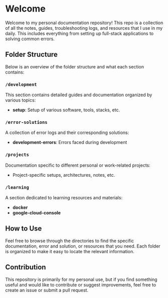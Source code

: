# Welcome

Welcome to my personal documentation repository! This repo is a collection of all the notes, guides, troubleshooting logs, and resources that I use in my daily. This includes everything from setting up full-stack applications to solving common errors.

## Folder Structure

Below is an overview of the folder structure and what each section contains:
### `/development`
This section contains detailed guides and documentation organized by various topics:
- **setup**: Setup of various software, tools, stacks, etc.
### `/error-solutions`
A collection of error logs and their corresponding solutions:
- **development-errors**: Errors faced during development
### `/projects`
Documentation specific to different personal or work-related projects:
- Project-specific setups, architectures, notes, etc.
### `/learning`
A section dedicated to learning resources and materials:
- **docker**
- **google-cloud-console**

## How to Use

Feel free to browse through the directories to find the specific documentation, error and solution, or resources that you need. Each folder is organized to make it easy to locate the relevant information.

## Contribution

This repository is primarily for my personal use, but if you find something useful and would like to contribute or suggest improvements, feel free to create an issue or submit a pull request.


